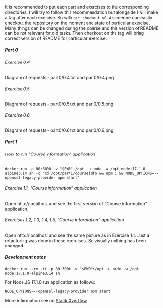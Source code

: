 It is recommended to put each part and exercises to the corresponding directories. I will try to follow this
recommendation but alongside I will make a tag after each exercise. So with `git checkout v0.4` someone can easily
checkout the repository on the moment and state of particular exercise. Many things can be changed during the course and
this version of README can be not relevant for old tasks. Then checkout on the tag will bring correct version of README
for particular exercise.

##### Part 0

###### Exercise 0.4

Diagram of requests - part0/0.4.txt and part0/0.4.png

###### Exercise 0.5

Diagram of requests - part0/0.5.txt and part0/0.5.png

###### Exercise 0.6

Diagram of requests - part0/0.6.txt and part0/0.6.png

##### Part 1

###### How to run "Course information" application

```shell
docker run -p 80:3000 -v "$PWD":/opt -u node -w /opt node:17.1.0-alpine3.14 sh -c 'cd /opt/part1/courseinfo && npm i && NODE_OPTIONS=--openssl-legacy-provider npm start'
```

###### Exercise 1.1, "Course information" application

Open http://localhost and see the first version of "Course information" application.

###### Exercises 1.2, 1.3, 1.4, 1.5, "Course information" application

Open http://localhost and see the same picture as in Exercise 1.1. Just a refactoring was done in these exercises. So
visually nothing has been changed.

##### Development notes

```shell
docker run --rm -it -p 80:3000 -v "$PWD":/opt -u node -w /opt node:17.1.0-alpine3.14 sh
```

For Node.JS 17.1.0 run application as follows:

```shell
NODE_OPTIONS=--openssl-legacy-provider npm start
```

More information see on
[Stack Overflow](https://stackoverflow.com/questions/69665222/node-17-0-1-causes-some-error-digital-envelope-routinesunsupported)

